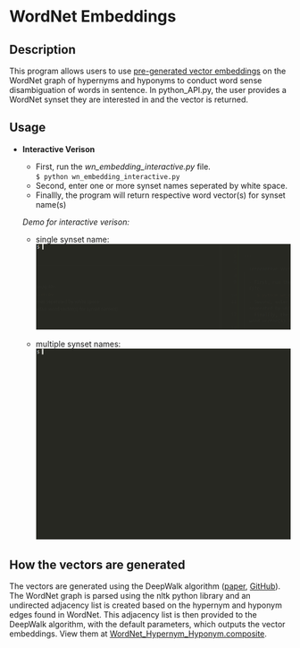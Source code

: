 # WordNet Embeddings

## Description

This program allows users to use [pre-generated vector embeddings](#how-the-vectors-are-generated) on the WordNet graph of hypernyms and hyponyms to conduct word sense disambiguation of words in sentence. In python_API.py, the user provides a WordNet synset they are interested in and the vector is returned.

## Usage

- **Interactive Verison**

  - First, run the _wn_embedding_interactive.py_ file.  
    `$ python wn_embedding_interactive.py`
  - Second, enter one or more synset names seperated by white space.
  - Finallly, the program will return respective word vector(s) for synset name(s)

  _Demo for interactive verison:_

  - single synset name:  
    ![interactive demo](/image/interactive.gif)

  - multiple synset names:  
    ![interactive_mul demo](/image/interactive_mul.gif)

## How the vectors are generated

The vectors are generated using the DeepWalk algorithm ([paper](https://dl.acm.org/doi/pdf/10.1145/2623330.2623732), [GitHub](https://github.com/phanein/deepwalk)). The WordNet graph is parsed using the nltk python library and an undirected adjacency list is created based on the hypernym and hyponym edges found in WordNet. This adjacency list is then provided to the DeepWalk algorithm, with the default parameters, which outputs the vector embeddings. View them at [WordNet_Hypernym_Hyponym.composite](./WordNet_Hypernym_Hyponym.composite).

